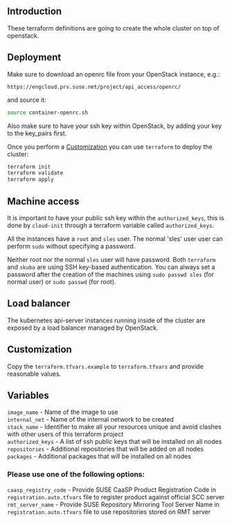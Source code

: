 ## Introduction

These terraform definitions are going to create the whole
cluster on top of openstack.

## Deployment

Make sure to download an openrc file from your OpenStack instance, e.g.:

`https://engcloud.prv.suse.net/project/api_access/openrc/`

and source it:

```sh
source container-openrc.sh
```

Also make sure to have your ssh key within OpenStack, by adding your key to the
key_pairs first.

Once you perform a [Customization](#Customization) you can use `terraform` to deploy the cluster:

```sh
terraform init
terraform validate
terraform apply
```

## Machine access

It is important to have your public ssh key within the `authorized_keys`,
this is done by `cloud-init` through a terraform variable called `authorized_keys`.

All the instances have a `root` and `sles` user. The normal 'sles' user user can
perform `sudo` without specifying a password.

Neither root nor the normal `sles` user will have password. Both `terraform` and `skuba`
are using SSH key-based authentication. You can always set a password after the
creation of the machines using `sudo passwd sles` (for normal user) or `sudo passwd` (for root).

## Load balancer

The kubernetes api-server instances running inside of the cluster are
exposed by a load balancer managed by OpenStack.

## Customization

Copy the `terraform.tfvars.example` to `terraform.tfvars` and
provide reasonable values.

## Variables

`image_name` - Name of the image to use\
`internal_net` - Name of the internal network to be created\
`stack_name` - Identifier to make all your resources unique and avoid clashes with other users of this terraform project\
`authorized_keys` - A list of ssh public keys that will be installed on all nodes\
`repositories` - Additional repositories that will be added on all nodes\
`packages` - Additional packages that will be installed on all nodes

### Please use one of the following options:
`caasp_registry_code` - Provide SUSE CaaSP Product Registration Code in 
`registration.auto.tfvars` file to register product against official SCC server\
`rmt_server_name` - Provide SUSE Repository Mirroring Tool Server Name in
`registration.auto.tfvars` file to use repositories stored on RMT server
